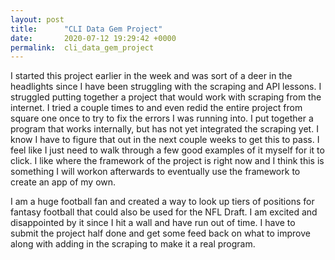 ```yaml
---
layout: post
title:      "CLI Data Gem Project"
date:       2020-07-12 19:29:42 +0000
permalink:  cli_data_gem_project
---
```



I started this project earlier in the week and was sort of a deer in the headlights since I have been struggling with the scraping and API lessons. I struggled putting together a project that would work with scraping from the internet. I tried a couple times to and even redid the entire project from square one once to try to fix the errors I was running into. I put together a program that works internally, but has not yet integrated the scraping yet. I know I have to figure that out in the next couple weeks to get this to pass. I feel like I just need to walk through a few good examples of it myself for it to click. I like where the framework of the project is right now and I think this is something I will workon afterwards to eventually use the framework to create an app of my own. 

I am a huge football fan and created a way to look up tiers of positions for fantasy football that could also be used for the NFL Draft. I am excited and disappointed by it since I hit a wall and have run out of time. I have to submit the project half done and get some feed back on what to improve along with adding in the scraping to make it a real program.
